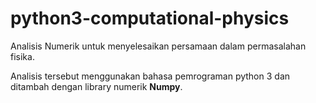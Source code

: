 # python3-computational-physics
Analisis Numerik untuk menyelesaikan persamaan dalam permasalahan fisika.

Analisis tersebut menggunakan bahasa pemrograman python 3 dan ditambah dengan library numerik **Numpy**.

